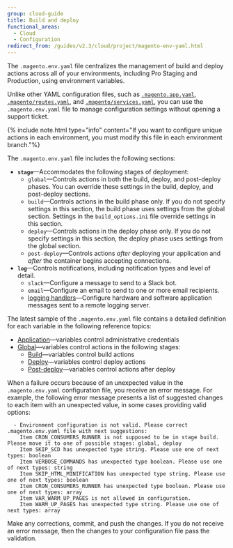 ```yaml
---
group: cloud-guide
title: Build and deploy
functional_areas:
  - Cloud
  - Configuration
redirect_from: /guides/v2.3/cloud/project/magento-env-yaml.html
---
```


The `.magento.env.yaml` file centralizes the management of build and deploy actions across all of your environments, including Pro Staging and Production, using environment variables. 

Unlike other YAML configuration files, such as [`.magento.app.yaml`]({{page.baseurl}}/cloud/configure/magento-app-yaml.html), [`.magento/routes.yaml`]({{page.baseurl}}/cloud/configure/routes-yaml.html), and [`.magento/services.yaml`]({{page.baseurl}}/cloud/configure/services-yaml.html), you can use the `.magento.env.yaml` file to manage configuration settings without opening a support ticket.

{% include note.html type="info" content="If you want to configure unique actions in each environment, you must modify this file in each environment branch."%}

The `.magento.env.yaml` file includes the following sections:

* **`stage`**—Accommodates the following stages of deployment:
  * `global`—Controls actions in both the build, deploy, and post-deploy phases. You can override these settings in the build, deploy, and post-deploy sections.
  * `build`—Controls actions in the build phase only. If you do not specify settings in this section, the build phase uses settings from the global section. Settings in the `build_options.ini` file override settings in this section.
  * `deploy`—Controls actions in the deploy phase only. If you do not specify settings in this section, the deploy phase uses settings from the global section.
  * `post-deploy`—Controls actions _after_ deploying your application and _after_ the container begins accepting connections.
* **`log`**—Controls notifications, including notification types and level of detail.
  * `slack`—Configure a message to send to a Slack bot.
  * `email`—Configure an email to send to one or more email recipients.
  * [logging handlers]({{page.baseurl}}/cloud/env/log-handlers.html)—Configure hardware and software application messages sent to a remote logging server.

The latest sample of the `.magento.env.yaml` file contains a detailed definition for each variable in the following reference topics:

* [Application]({{page.baseurl}}/cloud/env/magento-admin-variables.html)—variables control administrative credentials
* [Global]({{page.baseurl}}/cloud/env/variables-intro.html)—variables control actions in the following stages:
  * [Build]({{page.baseurl}}/cloud/env/variables-build.html)—variables control build actions
  * [Deploy]({{page.baseurl}}/cloud/env/variables-deploy.html)—variables control deploy actions
  * [Post-deploy]({{page.baseurl}}/cloud/env/variables-post-deploy.html)—variables control actions after deploy

When a failure occurs because of an unexpected value in the `.magento.env.yaml` configuration file, you receive an error message. For example, the following error message presents a list of suggested changes to each item with an unexpected value, in some cases providing valid options:

```terminal
  - Environment configuration is not valid. Please correct .magento.env.yaml file with next suggestions:
  	Item CRON_CONSUMERS_RUNNER is not supposed to be in stage build. Please move it to one of possible stages: global, deploy
  	Item SKIP_SCD has unexpected type string. Please use one of next types: boolean
  	Item VERBOSE_COMMANDS has unexpected type boolean. Please use one of next types: string
  	Item SKIP_HTML_MINIFICATION has unexpected type string. Please use one of next types: boolean
  	Item CRON_CONSUMERS_RUNNER has unexpected type boolean. Please use one of next types: array
  	Item VAR_WARM_UP_PAGES is not allowed in configuration.
  	Item WARM_UP_PAGES has unexpected type string. Please use one of next types: array
```

Make any corrections, commit, and push the changes. If you do not receive an error message, then the changes to your configuration file pass the validation.

